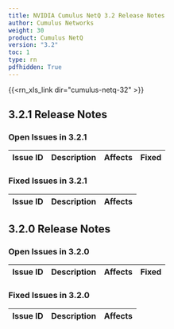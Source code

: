 ```yaml
---
title: NVIDIA Cumulus NetQ 3.2 Release Notes
author: Cumulus Networks
weight: 30
product: Cumulus NetQ
version: "3.2"
toc: 1
type: rn
pdfhidden: True
---
```

{{<rn_xls_link dir="cumulus-netq-32" >}}
## 3.2.1 Release Notes
### Open Issues in 3.2.1

|  Issue ID 	|   Description	|   Affects	|   Fixed |
|---	        |---	        |---	    |---	                |

### Fixed Issues in 3.2.1
|  Issue ID 	|   Description	|   Affects	|
|---	        |---	        |---	    |

## 3.2.0 Release Notes
### Open Issues in 3.2.0

|  Issue ID 	|   Description	|   Affects	|   Fixed |
|---	        |---	        |---	    |---	                |

### Fixed Issues in 3.2.0
|  Issue ID 	|   Description	|   Affects	|
|---	        |---	        |---	    |

